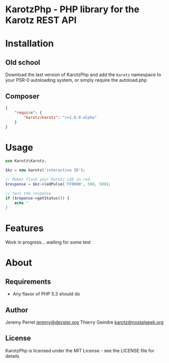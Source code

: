 KarotzPhp - PHP library for the Karotz REST API
===============================================

Installation
============

Old school
----------

Download the last version of KarotzPhp and add the `Karotz` namespace 
to your PSR-0 autoloading system, or simply require the autoload.php

Composer
--------

```json
{
    "require": {
        "karotz/karotz": ">=1.0.0-alpha"
    }
}
```

Usage
=====

```php
use Karotz\Karotz;

$kz = new karotz('interactive ID');

// Makes flash your Karotz LED in red
$response = $kz->ledPulse('FF0000', 500, 500);

// test the response
if ($reponse->getStatus()) {
    echo "
}
```

Features
========

Work in progress... waiting for some test

About
=====

Requirements
------------

- Any flavor of PHP 5.3 should do

Author
------

Jeremy Perret <jeremy@devster.org>
Thierry Geindre <karotz@nostalgeek.org>

License
-------

KarotzPhp is licensed under the MIT License - see the LICENSE file for details